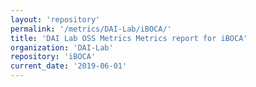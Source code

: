 ```yaml
---
layout: 'repository'
permalink: '/metrics/DAI-Lab/iBOCA/'
title: 'DAI Lab OSS Metrics Metrics report for iBOCA'
organization: 'DAI-Lab'
repository: 'iBOCA'
current_date: '2019-06-01'
---
```

